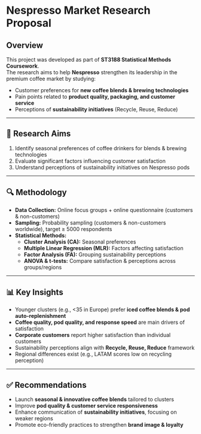# Nespresso Market Research Proposal

## Overview
This project was developed as part of **ST3188 Statistical Methods Coursework**.  
The research aims to help **Nespresso** strengthen its leadership in the premium coffee market by studying:
- Customer preferences for **new coffee blends & brewing technologies**  
- Pain points related to **product quality, packaging, and customer service**  
- Perceptions of **sustainability initiatives** (Recycle, Reuse, Reduce)  

---

## 🎯 Research Aims
1. Identify seasonal preferences of coffee drinkers for blends & brewing technologies  
2. Evaluate significant factors influencing customer satisfaction  
3. Understand perceptions of sustainability initiatives on Nespresso pods  

---

## 🔍 Methodology
- **Data Collection:** Online focus groups + online questionnaire (customers & non-customers)  
- **Sampling:** Probability sampling (customers & non-customers worldwide), target ≥ 5000 respondents  
- **Statistical Methods:**  
  - **Cluster Analysis (CA):** Seasonal preferences  
  - **Multiple Linear Regression (MLR):** Factors affecting satisfaction  
  - **Factor Analysis (FA):** Grouping sustainability perceptions  
  - **ANOVA & t-tests:** Compare satisfaction & perceptions across groups/regions  

---

## 📊 Key Insights
- Younger clusters (e.g., <35 in Europe) prefer **iced coffee blends & pod auto-replenishment**  
- **Coffee quality, pod quality, and response speed** are main drivers of satisfaction  
- **Corporate customers** report higher satisfaction than individual customers  
- Sustainability perceptions align with **Recycle, Reuse, Reduce** framework  
- Regional differences exist (e.g., LATAM scores low on recycling perception)  

---

## ✅ Recommendations
- Launch **seasonal & innovative coffee blends** tailored to clusters  
- Improve **pod quality & customer service responsiveness**  
- Enhance communication of **sustainability initiatives**, focusing on weaker regions  
- Promote eco-friendly practices to strengthen **brand image & loyalty**  


